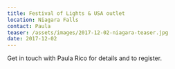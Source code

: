 ```yaml
---
title: Festival of Lights & USA outlet
location: Niagara Falls
contact: Paula
teaser: /assets/images/2017-12-02-niagara-teaser.jpg
date: 2017-12-02
---
```


Get in touch with Paula Rico for details and to register.
